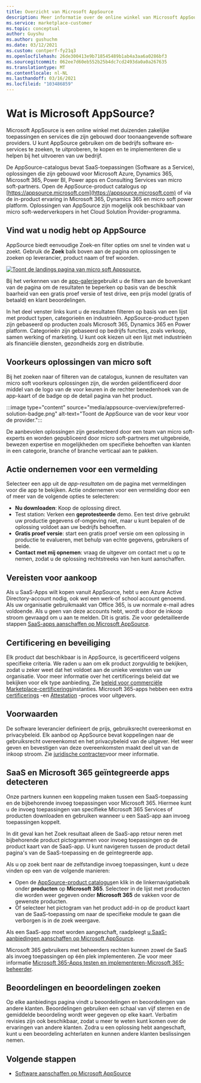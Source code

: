 ```yaml
---
title: Overzicht van Microsoft AppSource
description: Meer informatie over de online winkel van Microsoft AppSource en hoe u software en oplossingen kunt vinden en uitgebreid.
ms.service: marketplace-customer
ms.topic: conceptual
author: Guyshu
ms.author: gushuchm
ms.date: 03/12/2021
ms.custom: contperf-fy21q3
ms.openlocfilehash: 26de300413e9b718545489b1ab4a3aa6a0286bf3
ms.sourcegitcommit: 062ee7d60eb552b25b4dc7cd2493da0a0a267635
ms.translationtype: MT
ms.contentlocale: nl-NL
ms.lasthandoff: 03/16/2021
ms.locfileid: "103486859"
---
```

# <a name="what-is-microsoft-appsource"></a>Wat is Microsoft AppSource?

Microsoft AppSource is een online winkel met duizenden zakelijke toepassingen en services die zijn gebouwd door toonaangevende software providers. U kunt AppSource gebruiken om de bedrijfs software en-services te zoeken, te uitproberen, te kopen en te implementeren die u helpen bij het uitvoeren van uw bedrijf.

De AppSource-catalogus bevat SaaS-toepassingen (Software as a Service), oplossingen die zijn gebouwd voor Microsoft Azure, Dynamics 365, Microsoft 365, Power BI, Power apps en Consulting Services van micro soft-partners. Open de AppSource-product catalogus op [https://appsource.microsoft.com](https://appsource.microsoft.com) of via de in-product ervaring in Microsoft 365, Dynamics 365 en micro soft power platform. Oplossingen van AppSource zijn mogelijk ook beschikbaar van micro soft-wederverkopers in het Cloud Solution Provider-programma.

## <a name="find-what-you-need-on-appsource"></a>Vind wat u nodig hebt op AppSource

AppSource biedt eenvoudige Zoek-en filter opties om snel te vinden wat u zoekt. Gebruik de **Zoek** balk boven aan de pagina om oplossingen te zoeken op leverancier, product naam of tref woorden.

[![Toont de landings pagina van micro soft Appsource.](media/appsource-overview/appsource-home-page.png)](media/appsource-overview/appsource-home-page.png#lightbox)

Bij het verkennen van de [app-galerie](https://appsource.microsoft.com/marketplace/apps)gebruikt u de filters aan de bovenkant van de pagina om de resultaten te beperken op basis van de beschik baarheid van een gratis proef versie of test drive, een prijs model (gratis of betaald) en klant beoordelingen.

In het deel venster links kunt u de resultaten filteren op basis van een lijst met product typen, categorieën en industrieën. AppSource-product typen zijn gebaseerd op producten zoals Microsoft 365, Dynamics 365 en Power platform. Categorieën zijn gebaseerd op bedrijfs functies, zoals verkoop, samen werking of marketing. U kunt ook kiezen uit een lijst met industrieën als financiële diensten, gezondheids zorg en distributie.

## <a name="microsoft-preferred-solutions"></a>Voorkeurs oplossingen van micro soft

Bij het zoeken naar of filteren van de catalogus, kunnen de resultaten van micro soft voorkeurs oplossingen zijn, die worden geïdentificeerd door middel van de logo van de voor keuren in de rechter benedenhoek van de app-kaart of de badge op de detail pagina van het product.

:::image type="content" source="media/appsource-overview/preferred-solution-badge.png" alt-text="Toont de AppSource van de voor keur voor de provider.":::

De aanbevolen oplossingen zijn geselecteerd door een team van micro soft-experts en worden gepubliceerd door micro soft-partners met uitgebreide, bewezen expertise en mogelijkheden om specifieke behoeften van klanten in een categorie, branche of branche verticaal aan te pakken.

## <a name="take-action-on-a-listing"></a>Actie ondernemen voor een vermelding

Selecteer een app uit de *app-resultaten* om de pagina met vermeldingen voor die app te bekijken. Actie ondernemen voor een vermelding door een of meer van de volgende opties te selecteren:

- **Nu downloaden**: Koop de oplossing direct.
- Test station: Verken een **geprotesteerde** demo. Een test drive gebruikt uw productie gegevens of-omgeving niet, maar u kunt bepalen of de oplossing voldoet aan uw bedrijfs behoeften.
- **Gratis proef versie**: start een gratis proef versie om een oplossing in productie te evalueren, met behulp van echte gegevens, gebruikers of beide.
- **Contact met mij opnemen**: vraag de uitgever om contact met u op te nemen, zodat u de oplossing rechtstreeks van hen kunt aanschaffen.

## <a name="purchasing-requirements"></a>Vereisten voor aankoop

Als u SaaS-Apps wilt kopen vanuit AppSource, hebt u een Azure Active Directory-account nodig, ook wel een werk-of school account genoemd. Als uw organisatie gebruikmaakt van Office 365, is uw normale e-mail adres voldoende. Als u geen van deze accounts hebt, wordt u door de inkoop stroom gevraagd om u aan te melden. Dit is gratis. Zie voor gedetailleerde stappen [SaaS-apps aanschaffen op Microsoft AppSource](purchase-software-appsource.md).

## <a name="certification-and-security"></a>Certificering en beveiliging

Elk product dat beschikbaar is in AppSource, is gecertificeerd volgens specifieke criteria. We raden u aan om elk product zorgvuldig te bekijken, zodat u zeker weet dat het voldoet aan de unieke vereisten van uw organisatie. Voor meer informatie over het certificerings beleid dat we bekijken voor elk type aanbieding, Zie [beleid voor commerciële Marketplace-certificerings](/legal/marketplace/certification-policies)instanties. Microsoft 365-apps hebben een extra [certificerings](/microsoft-365-app-certification/docs/enterprise-app-certification-guide) -en [Attestation](/microsoft-365-app-certification/docs/enterprise-app-attestation-guide) -proces voor uitgevers.

## <a name="terms-and-conditions"></a>Voorwaarden

De software leverancier definieert de prijs, gebruiksrecht overeenkomst en privacybeleid. Elk aanbod op AppSource bevat koppelingen naar de gebruiksrecht overeenkomst en het privacybeleid van de uitgever. Het weer geven en bevestigen van deze overeenkomsten maakt deel uit van de inkoop stroom. Zie [juridische contracten](legal-contracts.md)voor meer informatie.

## <a name="discover-saas-and-microsoft-365-integrated-apps"></a>SaaS en Microsoft 365 geïntegreerde apps detecteren

Onze partners kunnen een koppeling maken tussen een SaaS-toepassing en de bijbehorende invoeg toepassingen voor Microsoft 365. Hiermee kunt u de invoeg toepassingen van specifieke Microsoft 365 Services of producten downloaden en gebruiken wanneer u een SaaS-app aan invoeg toepassingen koppelt.

In dit geval kan het Zoek resultaat alleen de SaaS-app retour neren met bijbehorende product pictogrammen voor invoeg toepassingen op de product kaart van de SaaS-app. U kunt navigeren tussen de product detail pagina's van de SaaS-toepassing en de geïntegreerde app.

Als u op zoek bent naar de zelfstandige invoeg toepassingen, kunt u deze vinden op een van de volgende manieren:

- Open de [AppSource-product catalogus](https://appsource.microsoft.com/marketplace/apps/)en klik in de linkernavigatiebalk onder **producten** op **Microsoft 365**. Selecteer in de lijst met producten die worden weer gegeven onder **Microsoft 365** de vakken voor de gewenste producten.
- Of selecteer het pictogram van het product add-in op de product kaart van de SaaS-toepassing om naar de specifieke module te gaan die verborgen is in de zoek weergave.

Als een SaaS-app moet worden aangeschaft, raadpleegt [u SaaS-aanbiedingen aanschaffen op Microsoft AppSource](purchase-software-appsource.md).

Microsoft 365 gebruikers met beheerders rechten kunnen zowel de SaaS als invoeg toepassingen op één plek implementeren. Zie voor meer informatie [Microsoft 365-Apps testen en implementeren-Microsoft 365-beheerder](/microsoft-365/admin/manage/test-and-deploy-microsoft-365-apps).

## <a name="find-ratings-and-reviews"></a>Beoordelingen en beoordelingen zoeken

Op elke aanbiedings pagina vindt u beoordelingen en beoordelingen van andere klanten. Beoordelingen gebruiken een schaal van vijf sterren en de gemiddelde beoordeling wordt weer gegeven op elke kaart. Verbatim revisies zijn ook beschikbaar, zodat u meer te weten kunt komen over de ervaringen van andere klanten. Zodra u een oplossing hebt aangeschaft, kunt u een beoordeling achterlaten en kunnen andere klanten beslissingen nemen.

## <a name="next-steps"></a>Volgende stappen

- [Software aanschaffen op Microsoft AppSource](purchase-software-appsource.md)
